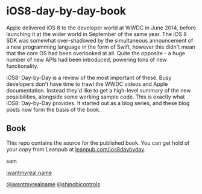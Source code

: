 iOS8-day-by-day-book
====================

Apple delivered iOS 8 to the developer world at WWDC in June 2014, before
launching it at the wider world in September of the same year. The iOS 8
SDK was somewhat over-shadowed by the simultaneous announcement of a new
programming language in the form of Swift, however this didn't mean that
the core OS had been overlooked at all. Quite the opposite - a huge number
of new APIs had been introduced, powering tons of new functionality.

iOS8: Day-by-Day is a review of the most important of these. Busy developers
don't have time to trawl the WWDC videos and Apple documentation. Instead 
they'd like to get a high-level summary of the new possibilities, alongside
some working sample code. This is exactly what iOS8: Day-by-Day provides.
It started out as a blog series, and these blog posts now form the basis
of the book.


## Book

This repo contains the source for the published book. You can get hold of
your copy from Leanpub at
[leanpub.com/ios8daybyday](https://leanpub.com/ios8daybyday).


sam

[iwantmyreal.name](http://iwantmyreal.name/)

[@iwantmyrealname](https://twitter.com/iwantmyrealname)
[@shinobicontrols](https://twitter.com/ShinobiControls)

